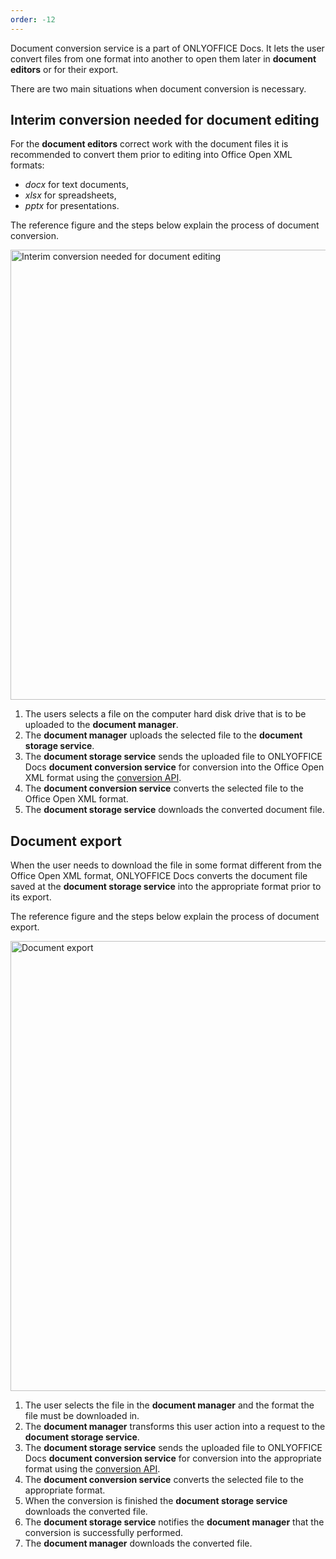 ```yaml
---
order: -12
---
```


Document conversion service is a part of ONLYOFFICE Docs. It lets the user convert files from one format into another to open them later in **document editors** or for their export.

There are two main situations when document conversion is necessary.

## Interim conversion needed for document editing

For the **document editors** correct work with the document files it is recommended to convert them prior to editing into Office Open XML formats:

- *docx* for text documents,
- *xlsx* for spreadsheets,
- *pptx* for presentations.

The reference figure and the steps below explain the process of document conversion.

<img alt="Interim conversion needed for document editing" src="/assets/images/editor/conversion.jpg" width="720px">

1. The users selects a file on the computer hard disk drive that is to be uploaded to the **document manager**.
2. The **document manager** uploads the selected file to the **document storage service**.
3. The **document storage service** sends the uploaded file to ONLYOFFICE Docs **document conversion service** for conversion into the Office Open XML format using the [conversion API](../../../Additional%20API/Conversion%20API/index.md).
4. The **document conversion service** converts the selected file to the Office Open XML format.
5. The **document storage service** downloads the converted document file.

## Document export

When the user needs to download the file in some format different from the Office Open XML format, ONLYOFFICE Docs converts the document file saved at the **document storage service** into the appropriate format prior to its export.

The reference figure and the steps below explain the process of document export.

<img alt="Document export" src="/assets/images/editor/export.jpg" width="720px">

1. The user selects the file in the **document manager** and the format the file must be downloaded in.
2. The **document manager** transforms this user action into a request to the **document storage service**.
3. The **document storage service** sends the uploaded file to ONLYOFFICE Docs **document conversion service** for conversion into the appropriate format using the [conversion API](../../../Additional%20API/Conversion%20API/index.md).
4. The **document conversion service** converts the selected file to the appropriate format.
5. When the conversion is finished the **document storage service** downloads the converted file.
6. The **document storage service** notifies the **document manager** that the conversion is successfully performed.
7. The **document manager** downloads the converted file.
